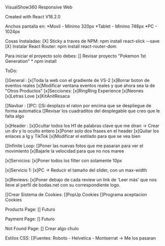 VisualShow360 Responsive Web

Created with React V18.2.0

Anchos pantalla en:
    *Movil - Mínimo 320px
    *Tablet - Mínimo 748px
    *PC - 1024px

Cosas Instaladas:
    [X] Sticky a traves de NPM:
        npm install react-slick --save
    [X] Instalar React Router:
        npm install react-router-dom
        


Para iniciar el proyecto solo debes:
    [] Revisar proyecto "Pokemon 1st Generation"
    * npm install

ToDo:

[]General :
    [x]Toda la web con el gradiente de VS-2
    [x]Borrar boton de eventos reales
    [x]Modificar ventana eventos reales y que ahora sea la de "Otros Productos"
        [x]Secciones: 
            [x]RingRing Experience
            [x]Neones
            [x]Letras Love
            [x]KitAnitResaca

[]Navbar :
    []PC:
        []Si desplazo el raton por encima que se despliegue de forma automatica
        []Revisar los cuadraditos del desplegable que creo que le falta algo

[x]Header :
    [x]Ocultar todos los H1 de palabras clave que me diran -> Crear un div y lo oculto entero
    [x]Poner solo dos frases en el header
    [x]Quitar los enlaces a Ig y TikTok
    [x]Modificar el estilado para que se vea bien

[]Infinite Loop:
    []Poner las nuevas fotos que me pasaran para ver el movimiento
    [x]Bajarle la velocidad para que no nos maree

[x]Servicios:
    [x]Poner todos los filter con solamente 10px

[x]Servicio 1:
    [x]PC -> Reducir el tamaño del slider, con un max-width

[x]Reviews:
    [x]Poner debajo de cada review un link de 'Leer más' que nos lleve al perfil de bodas.net con su correspondiente logo.


[]Crear Sistema de Cookies:
    []PopUp Cookies
    []Programa aceptacion Cookies


Products Page:
    [] Futuro

Payment Page:
    [] Futuro

Not Found Page:
 [] Crear algo chulo

Estilos CSS:
    []Fuentes: Roboto - Helvetica - Montserrat -> Me los pasaran